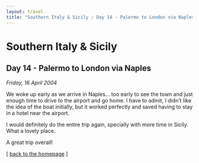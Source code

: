 ```yaml
---
layout: travel
title: "Southern Italy & Sicily : Day 14 - Palermo to London via Naples"
---
```


Southern Italy & Sicily
=======================

Day 14 - Palermo to London via Naples
-------------------------------------

*Friday, 16 April 2004*

We woke up early as we arrive in Naples… too early to see the town and
just enough time to drive to the airport and go home. I have to admit, I
didn’t like the idea of the boat initially, but it worked perfectly and
saved having to stay in a hotel near the airport.

I would definitely do the entire trip again, specially with more time in
Sicily. What a lovely place.

A great trip overall!

\[ [back to the homepage](https://www.transitionelement.com/) \]
